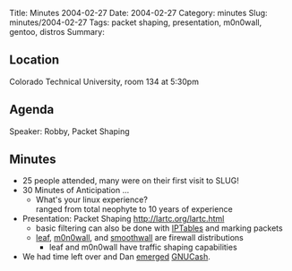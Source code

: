 Title: Minutes 2004-02-27
Date: 2004-02-27
Category: minutes
Slug: minutes/2004-02-27
Tags: packet shaping, presentation, m0n0wall, gentoo, distros
Summary:

Location
--------

Colorado Technical University, room 134 at 5:30pm

Agenda
------

Speaker: Robby, Packet Shaping

Minutes
-------

-   25 people attended, many were on their first visit to SLUG!
-   30 Minutes of Anticipation ...
    -   What's your linux experience?  
         ranged from total neophyte to 10 years of experience
-   Presentation: Packet Shaping <http://lartc.org/lartc.html>
    -   basic filtering can also be done with
        [IPTables](http://www.netfilter.org/projects/iptables/index.html)
        and marking packets
    -   [leaf](http://leaf.sourceforge.net/),
        [m0n0wall](http://m0n0.ch/wall/), and
        [smoothwall](http://www.smoothwall.org/) are firewall
        distributions
        -   leaf and m0n0wall have traffic shaping capabilities
-   We had time left over and Dan
    [emerged](http://www.gentoo.org/doc/en/handbook/handbook-x86.xml?part=2&chap=1)
    [GNUCash](http://www.gnucash.org/).

